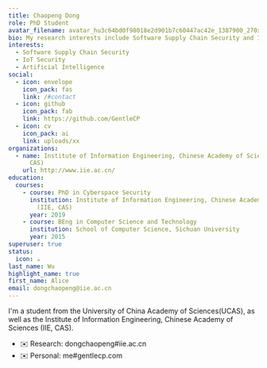 ```yaml
---
title: Chaopeng Dong
role: PhD Student
avatar_filename: avatar_hu3c64bd0f98018e2d901b7c60447ac42e_1387900_270x270_fill_q75_lanczos_center.jpg
bio: My research interests include Software Supply Chain Security and IoT Security.
interests:
  - Software Supply Chain Security
  - IoT Security
  - Artificial Intelligence
social:
  - icon: envelope
    icon_pack: fas
    link: /#contact
  - icon: github
    icon_pack: fab
    link: https://github.com/GentleCP
  - icon: cv
    icon_pack: ai
    link: uploads/xx
organizations:
  - name: Institute of Information Engineering, Chinese Academy of Sciences (IIE,
      CAS)
    url: http://www.iie.ac.cn/
education:
  courses:
    - course: PhD in Cyberspace Security
      institution: Institute of Information Engineering, Chinese Academy of Sciences
        (IIE, CAS)
      year: 2019
    - course: BEng in Computer Science and Technology
      institution: School of Computer Science, Sichuan University
      year: 2015
superuser: true
status:
  icon: ☕️
last_name: Wu
highlight_name: true
first_name: Alice
email: dongchaopeng@iie.ac.cn
---
```

I'm a student from the University of China Academy of Sciences(UCAS), as well as the Institute of Information Engineering, Chinese Academy of Sciences (IIE, CAS). 

* ✉️ Research: dongchaopeng#iie.ac.cn
* ✉️ Personal: me#gentlecp.com